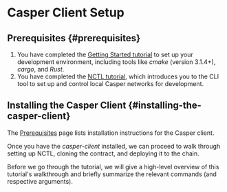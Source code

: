 # Casper Client Setup

## Prerequisites {#prerequisites}

1.  You have completed the [Getting Started tutorial](dapp-dev-guide/writing-contracts/getting-started.md) to set up your development environment, including tools like _cmake_ (version 3.1.4+), _cargo_, and _Rust_.
2.  You have completed the [NCTL tutorial](dapp-dev-guide/building-dapps/setup-nctl), which introduces you to the CLI tool to set up and control local Casper networks for development.

## Installing the Casper Client {#installing-the-casper-client}

The [Prerequisites](/workflow/setup/#the-casper-command-line-client) page lists installation instructions for the Casper client.

Once you have the _casper-client_ installed, we can proceed to walk through setting up NCTL, cloning the contract, and deploying it to the chain.

Before we go through the tutorial, we will give a high-level overview of this tutorial's walkthrough and briefly summarize the relevant commands (and respective arguments).
